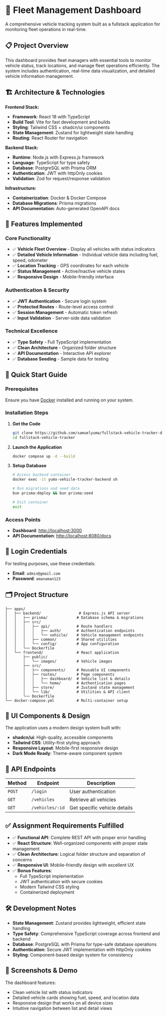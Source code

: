 # 🚗 Fleet Management Dashboard

A comprehensive vehicle tracking system built as a fullstack application for monitoring fleet operations in real-time.

## 📋 Project Overview

This dashboard provides fleet managers with essential tools to monitor vehicle status, track locations, and manage fleet operations efficiently. The system includes authentication, real-time data visualization, and detailed vehicle information management.

## 🏗️ Architecture & Technologies

**Frontend Stack:**
- **Framework**: React 18 with TypeScript
- **Build Tool**: Vite for fast development and builds  
- **Styling**: Tailwind CSS + shadcn/ui components
- **State Management**: Zustand for lightweight state handling
- **Routing**: React Router for navigation

**Backend Stack:**
- **Runtime**: Node.js with Express.js framework
- **Language**: TypeScript for type safety
- **Database**: PostgreSQL with Prisma ORM
- **Authentication**: JWT with httpOnly cookies
- **Validation**: Zod for request/response validation

**Infrastructure:**
- **Containerization**: Docker & Docker Compose
- **Database Migrations**: Prisma migrations
- **API Documentation**: Auto-generated OpenAPI docs

## 🎯 Features Implemented

### Core Functionality
- ✅ **Vehicle Fleet Overview** - Display all vehicles with status indicators
- ✅ **Detailed Vehicle Information** - Individual vehicle data including fuel, speed, odometer
- ✅ **Location Tracking** - GPS coordinates for each vehicle
- ✅ **Status Management** - Active/Inactive vehicle states
- ✅ **Responsive Design** - Mobile-friendly interface

### Authentication & Security  
- ✅ **JWT Authentication** - Secure login system
- ✅ **Protected Routes** - Route-level access control
- ✅ **Session Management** - Automatic token refresh
- ✅ **Input Validation** - Server-side data validation

### Technical Excellence
- ✅ **Type Safety** - Full TypeScript implementation
- ✅ **Clean Architecture** - Organized folder structure
- ✅ **API Documentation** - Interactive API explorer
- ✅ **Database Seeding** - Sample data for testing

## 🚀 Quick Start Guide

### Prerequisites
Ensure you have [Docker](https://docs.docker.com/get-docker/) installed and running on your system.

### Installation Steps

1. **Get the Code**
   ```bash
   git clone https://github.com/samuelyuma/fullstack-vehicle-tracker-dashboard
   cd fullstack-vehicle-tracker
   ```

2. **Launch the Application**
   ```bash
   docker compose up -d --build
   ```

3. **Setup Database**
   ```bash
   # Access backend container
   docker exec -it yumx-vehicle-tracker-backend sh
   
   # Run migrations and seed data
   bun prisma:deploy && bun prisma:seed
   
   # Exit container
   exit
   ```

### Access Points
- **Dashboard**: [http://localhost:3000](http://localhost:3000)
- **API Documentation**: [http://localhost:8080/docs](http://localhost:8080/docs)

## 🔐 Login Credentials

For testing purposes, use these credentials:
- **Email**: `admin@gmail.com`
- **Password**: `amanaman123`

## 🗂️ Project Structure

```
├── apps/
│   ├── backend/                 # Express.js API server
│   │   ├── prisma/             # Database schema & migrations
│   │   ├── src/
│   │   │   ├── api/            # Route handlers
│   │   │   │   ├── auth/       # Authentication endpoints
│   │   │   │   └── vehicle/    # Vehicle management endpoints
│   │   │   ├── common/         # Shared utilities
│   │   │   └── config/         # App configuration
│   │   └── Dockerfile
│   └── frontend/               # React application
│       ├── public/
│       │   └── images/         # Vehicle images
│       ├── src/
│       │   ├── components/     # Reusable UI components
│       │   ├── routes/         # Page components
│       │   │   ├── dashboard/  # Vehicle list & details
│       │   │   └── home/       # Authentication pages
│       │   ├── store/          # Zustand state management
│       │   └── lib/            # Utilities & API client
│       └── Dockerfile
└── docker-compose.yml          # Multi-container setup
```

## 🎨 UI Components & Design

The application uses a modern design system built with:
- **shadcn/ui**: High-quality, accessible components
- **Tailwind CSS**: Utility-first styling approach
- **Responsive Layout**: Mobile-first responsive design
- **Dark Mode Ready**: Theme-aware component system

## 🔌 API Endpoints

| Method | Endpoint | Description |
|--------|----------|-------------|
| `POST` | `/login` | User authentication |
| `GET` | `/vehicles` | Retrieve all vehicles |
| `GET` | `/vehicles/:id` | Get specific vehicle details |

## ✅ Assignment Requirements Fulfilled

- ✅ **Functional API**: Complete REST API with proper error handling
- ✅ **React Structure**: Well-organized components with proper state management
- ✅ **Clean Architecture**: Logical folder structure and separation of concerns
- ✅ **Responsive UI**: Mobile-friendly design with excellent UX
- ✅ **Bonus Features**:
  - Full TypeScript implementation
  - JWT authentication with secure cookies
  - Modern Tailwind CSS styling
  - Containerized deployment

## 🛠️ Development Notes

- **State Management**: Zustand provides lightweight, efficient state handling
- **Type Safety**: Comprehensive TypeScript coverage across frontend and backend
- **Database**: PostgreSQL with Prisma for type-safe database operations  
- **Authentication**: Secure JWT implementation with httpOnly cookies
- **Styling**: Component-based design system for consistency

## 📱 Screenshots & Demo

The dashboard features:
- Clean vehicle list with status indicators
- Detailed vehicle cards showing fuel, speed, and location data
- Responsive design that works on all device sizes
- Intuitive navigation between list and detail views
